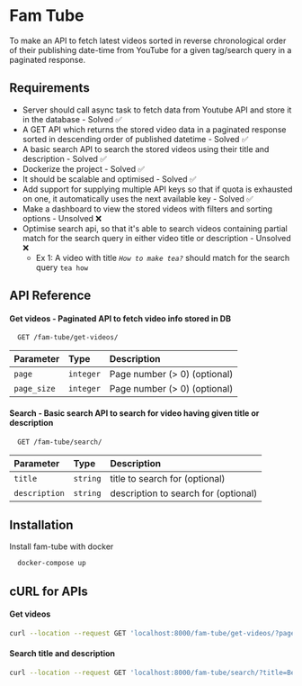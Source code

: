 
# Fam Tube

To make an API to fetch latest videos sorted in reverse chronological order of their publishing date-time from YouTube for a given tag/search query in a paginated response.

## Requirements
- Server should call async task to fetch data from Youtube API and store it in the database - Solved ✅
- A GET API which returns the stored video data in a paginated response sorted in descending order of published datetime - Solved ✅
- A basic search API to search the stored videos using their title and description - Solved ✅
- Dockerize the project - Solved ✅
- It should be scalable and optimised - Solved ✅
- Add support for supplying multiple API keys so that if quota is exhausted on one, it automatically uses the next available key - Solved ✅
- Make a dashboard to view the stored videos with filters and sorting options - Unsolved ❌
- Optimise search api, so that it's able to search videos containing partial match for the search query in either video title or description - Unsolved ❌
    - Ex 1: A video with title *`How to make tea?`* should match for the search query `tea how`


## API Reference

#### Get videos - Paginated API to fetch video info stored in DB

```http
  GET /fam-tube/get-videos/
```

| Parameter | Type     | Description                           |
| :-------- | :------- | :---------------------------------    |
|  `page`   |`integer` |    Page number (> 0)  (optional)      |
|`page_size`| `integer`|    Page number (> 0)  (optional)      |


#### Search - Basic search API to search for video having given title or description

```http
  GET /fam-tube/search/
```

| Parameter   | Type      |     Description                          |
| :--------   | :-------  | :-------------------------------------   |
|  `title`    | `string`  |    title to search for   (optional)      |
|`description`| `string`  |    description to search for  (optional) |


## Installation

Install fam-tube with docker

```bash
  docker-compose up
```
    
## cURL for APIs

#### Get videos

```bash
curl --location --request GET 'localhost:8000/fam-tube/get-videos/?page=1&page_size=5'
```

#### Search title and description

```bash
curl --location --request GET 'localhost:8000/fam-tube/search/?title=Beach Handball Girls Super Attacks Slow Motion&description=vvvv'
```

